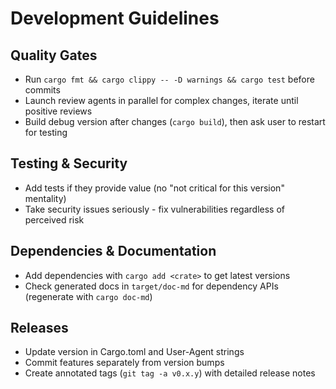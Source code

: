 # Development Guidelines

## Quality Gates
- Run `cargo fmt && cargo clippy -- -D warnings && cargo test` before commits
- Launch review agents in parallel for complex changes, iterate until positive reviews
- Build debug version after changes (`cargo build`), then ask user to restart for testing

## Testing & Security
- Add tests if they provide value (no "not critical for this version" mentality)
- Take security issues seriously - fix vulnerabilities regardless of perceived risk

## Dependencies & Documentation
- Add dependencies with `cargo add <crate>` to get latest versions
- Check generated docs in `target/doc-md` for dependency APIs (regenerate with `cargo doc-md`)

## Releases
- Update version in Cargo.toml and User-Agent strings
- Commit features separately from version bumps
- Create annotated tags (`git tag -a v0.x.y`) with detailed release notes
